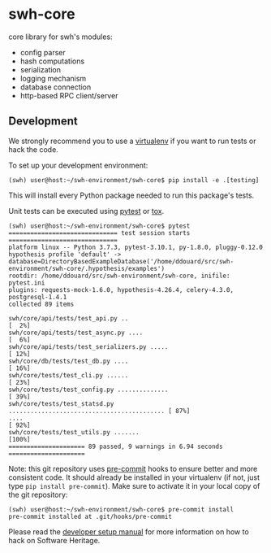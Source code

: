 swh-core
========

core library for swh's modules:
- config parser
- hash computations
- serialization
- logging mechanism
- database connection
- http-based RPC client/server

Development
-----------

We strongly recommend you to use a [virtualenv][1] if you want to run tests or
hack the code.

To set up your development environment:

```
(swh) user@host:~/swh-environment/swh-core$ pip install -e .[testing]
```

This will install every Python package needed to run this package's tests.

Unit tests can be executed using [pytest][2] or [tox][3].

```
(swh) user@host:~/swh-environment/swh-core$ pytest
============================== test session starts ==============================
platform linux -- Python 3.7.3, pytest-3.10.1, py-1.8.0, pluggy-0.12.0
hypothesis profile 'default' -> database=DirectoryBasedExampleDatabase('/home/ddouard/src/swh-environment/swh-core/.hypothesis/examples')
rootdir: /home/ddouard/src/swh-environment/swh-core, inifile: pytest.ini
plugins: requests-mock-1.6.0, hypothesis-4.26.4, celery-4.3.0, postgresql-1.4.1
collected 89 items

swh/core/api/tests/test_api.py ..                                         [  2%]
swh/core/api/tests/test_async.py ....                                     [  6%]
swh/core/api/tests/test_serializers.py .....                              [ 12%]
swh/core/db/tests/test_db.py ....                                         [ 16%]
swh/core/tests/test_cli.py ......                                         [ 23%]
swh/core/tests/test_config.py ..............                              [ 39%]
swh/core/tests/test_statsd.py ........................................... [ 87%]
....                                                                      [ 92%]
swh/core/tests/test_utils.py .......                                      [100%]
===================== 89 passed, 9 warnings in 6.94 seconds =====================
```

Note: this git repository uses [pre-commit][4] hooks to ensure better and more
consistent code. It should already be installed in your virtualenv (if not,
just type `pip install pre-commit`). Make sure to activate it in your local
copy of the git repository:

```
(swh) user@host:~/swh-environment/swh-core$ pre-commit install
pre-commit installed at .git/hooks/pre-commit
```

Please read the [developer setup manual][5] for more information on how to hack
on Software Heritage.

[1]: https://virtualenv.pypa.io
[2]: https://docs.pytest.org
[3]: https://tox.readthedocs.io
[4]: https://pre-commit.com
[5]: https://docs.softwareheritage.org/devel/developer-setup.html
